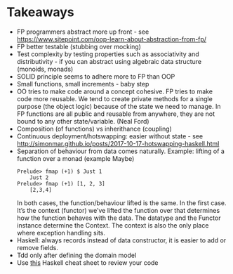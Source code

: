 # Takeaways

- FP programmers abstract more up front - see https://www.sitepoint.com/oop-learn-about-abstraction-from-fp/
- FP better testable (stubbing over mocking)
- Test complexity by testing properties such as associativity and distributivity - if you can abstract using algebraic data structure (monoids, monads)
- SOLID principle seems to adhere more to FP than OOP
- Small functions, small increments - baby step
- OO tries to make code around a concept cohesive. FP tries to make code more reusable. We tend to create private methods for a single purpose (the object logic) because of the state we need to manage. In FP functions are all public and reusable from anywhere, they are not bound to any other state/variable. (Neal Ford)
- Composition (of functions) vs inherithance (coupling)
- Continuous deployment/hotswapping: easier without state - see http://simonmar.github.io/posts/2017-10-17-hotswapping-haskell.html 
- Separation of behaviour from data comes naturally. Example: lifting of a function over a monad (example Maybe)
    ```
    Prelude> fmap (+1) $ Just 1
        Just 2
    Prelude> fmap (+1) [1, 2, 3]
        [2,3,4]
    ``` 
    In both cases, the function/behaviour lifted is the same. In the first case. It’s the context (functor) we’ve lifted the function over that determines how the function behaves with the data. 
    The datatype and the Functor instance determine the Context. 
    The context is also the only place where exception handling sits.
- Haskell: always records instead of data constructor, it is easier to add or remove fields. 
- Tdd only after defining the domain model
- Use [this](./CheatSheet.pdf) Haskell cheat sheet to review your code


